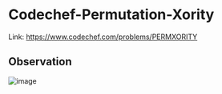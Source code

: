# Codechef-Permutation-Xority
Link: https://www.codechef.com/problems/PERMXORITY
## Observation
![image](https://user-images.githubusercontent.com/51401355/158004553-c67af276-6f08-470f-96fc-7f24f86b2397.png)
